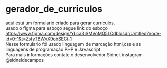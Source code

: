 # gerador_de_curriculos
aqui está um formulario criado para gerar curriculos.<br>
usado o figma para esboço segue link do esboço https://www.figma.com/design/YLca3lSMVoMQ5LCdbIosdr/Untitled?node-id=0-1&t=ZsfyTBWyX9obSECi-1<br>
Nesse formulario foi usado linguagem de marcação html,css e as linguagens de programação PHP e Javascript.<br>
Para mais informações contate o desenvolvedor Sidnei. instagram @sidneidecampos

